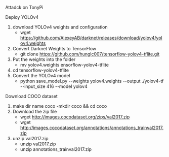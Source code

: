 Attadck on TonyPi


Deploy YOLOv4

1. download YOLOv4 weights and configuration
    - wget https://github.com/AlexeyAB/darknet/releases/download/yolov4/yolov4.weights
2. Convert Darknet Weights to TensorFlow
    - git clone https://github.com/hunglc007/tensorflow-yolov4-tflite.git
3. Put the weights into the folder
    - mv yolov4.weights ensorflow-yolov4-tflite
4. cd tensorflow-yolov4-tflite
5. Convert the YOLOv4 model
    - python save_model.py --weights yolov4.weights --output ./yolov4-tf --input_size 416 --model yolov4



Download COCO dataset
1. make dir name coco
    -mkdir coco && cd coco
2. Download the zip file
    - wget http://images.cocodataset.org/zips/val2017.zip
    - wget http://images.cocodataset.org/annotations/annotations_trainval2017.zip
3. unzip val2017.zip
    - unzip val2017.zip
    - unzip annotations_trainval2017.zip

